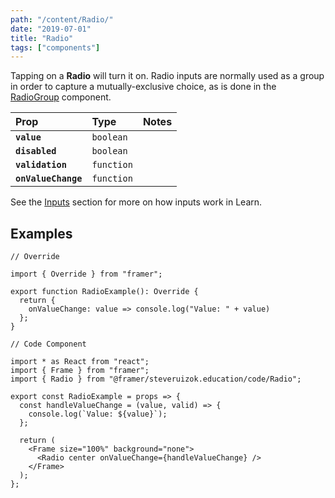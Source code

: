 ```yaml
---
path: "/content/Radio/"
date: "2019-07-01"
title: "Radio"
tags: ["components"]
---
```


Tapping on a **Radio** will turn it on. Radio inputs are normally used as a
group in order to capture a mutually-exclusive choice, as is done in the
[RadioGroup](https://github.com/framer/framer-education/wiki/RadioGroup)
component.

| Prop                | Type       | Notes |
| :------------------ | :--------- | :---- |
| **`value`**         | `boolean`  |       |
| **`disabled`**      | `boolean`  |       |
| **`validation`**    | `function` |       |
| **`onValueChange`** | `function` |       |

See the [Inputs](https://github.com/framer/framer-education/wiki/Inputs) section
for more on how inputs work in Learn.

## Examples

```tsx
// Override

import { Override } from "framer";

export function RadioExample(): Override {
  return {
    onValueChange: value => console.log("Value: " + value)
  };
}
```

```tsx
// Code Component

import * as React from "react";
import { Frame } from "framer";
import { Radio } from "@framer/steveruizok.education/code/Radio";

export const RadioExample = props => {
  const handleValueChange = (value, valid) => {
    console.log(`Value: ${value}`);
  };

  return (
    <Frame size="100%" background="none">
      <Radio center onValueChange={handleValueChange} />
    </Frame>
  );
};
```
